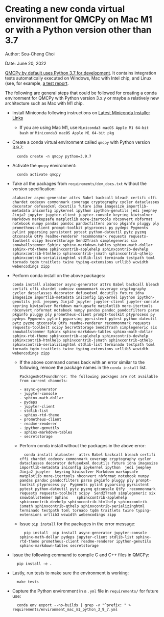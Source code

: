 Creating a new conda virtual environment for QMCPy on Mac M1 or with a Python version other than 3.7
======================================================================================================

Author: Sou-Cheng Choi

Date: June 20, 2022


[QMCPy by default uses Python 3.7 for development](https://github.com/QMCSoftware/QMCSoftware/blob/master/CONTRIBUTING.md). It contains integration tests automatically executed on Windows, Mac with Intel chip, and Linux (see, for example, [a test report](`https://github.com/QMCSoftware/QMCSoftware/actions/runs/2556604393`).

The following are general steps that could be followed for creating a conda environment for QMCPy with Python version 3.x.y or maybe a relatively new architecture such as Mac with M1 chip. 

* Install Miniconda following instructions on [Latest Miniconda Installer Links](https://docs.conda.io/en/latest/miniconda.html)

    * If you are using Mac M1, use `Miniconda3 macOS Apple M1 64-bit bash` or `Miniconda3 macOS Apple M1 64-bit pkg`
  
* Create a conda virtual environment called `qmcpy` with Python version 3.9.7:

  ```
    conda create -n qmcpy python=3.9.7
  ```

* Activate the `qmcpy` environment:
 
  ```
    conda activate qmcpy
  ```
  
* Take all the packages from `requirements/dev_docs.txt` without the version specification:

    ```
    alabaster async-generator attrs Babel backcall bleach certifi cffi chardet codecov commonmark coverage cryptography cycler dataclasses decorator defusedxml docutils future idna imagesize importlib-metadata iniconfig ipykernel ipython ipython-genutils jedi jeepney Jinja2 jupyter jupyter-client jupyter-console keyring kiwisolver Markdown markupsafe matplotlib more-itertools nbconvert nbformat notebook numpy pandas pandoc pandocfilters parso pkginfo pluggy ply prometheus-client prompt-toolkit ptyprocess py pydeps Pygments pylint pyparsing pyrsistent pytest python-dateutil pytz pyzmq qtconsole QtPy readme-renderer recommonmark requests requests-toolbelt scipy SecretStorage Send2Trash simplegeneric six snowballstemmer Sphinx sphinx-markdown-tables sphinx-math-dollar sphinx-rtd-theme sphinxcontrib-applehelp sphinxcontrib-devhelp sphinxcontrib-htmlhelp sphinxcontrib-jsmath sphinxcontrib-qthelp sphinxcontrib-serializinghtml stdlib-list terminado testpath toml tornado tqdm traitlets twine typing-extensions urllib3 wcwidth webencodings zipp 
    ```

* Perform conda install on the above packages:
    
    ```
    conda install alabaster async-generator attrs Babel backcall bleach certifi cffi chardet codecov commonmark coverage cryptography cycler dataclasses decorator defusedxml docutils future idna imagesize importlib-metadata iniconfig ipykernel ipython ipython-genutils jedi jeepney Jinja2 jupyter jupyter-client jupyter-console keyring kiwisolver Markdown markupsafe matplotlib more-itertools nbconvert nbformat notebook numpy pandas pandoc pandocfilters parso pkginfo pluggy ply prometheus-client prompt-toolkit ptyprocess py pydeps Pygments pylint pyparsing pyrsistent pytest python-dateutil pytz pyzmq qtconsole QtPy readme-renderer recommonmark requests requests-toolbelt scipy SecretStorage Send2Trash simplegeneric six snowballstemmer Sphinx sphinx-markdown-tables sphinx-math-dollar sphinx-rtd-theme sphinxcontrib-applehelp sphinxcontrib-devhelp sphinxcontrib-htmlhelp sphinxcontrib-jsmath sphinxcontrib-qthelp sphinxcontrib-serializinghtml stdlib-list terminado testpath toml tornado tqdm traitlets twine typing-extensions urllib3 wcwidth webencodings zipp 
    ```

	* If the above command comes back with an error similar to the following, remove the package names in the `conda install` list.
	
	    ```    
	    PackagesNotFoundError: The following packages are not available from current channels:
	
	  - async-generator
	  - jupyter-console
	  - sphinx-math-dollar
	  - pydeps
	  - jupyter-client
	  - stdlib-list
	  - sphinx-rtd-theme
	  - prometheus-client
	  - readme-renderer
	  - ipython-genutils
	  - sphinx-markdown-tables
	  - secretstorage
	    ```
  
	* Perform conda install without the packages in the above error:

	  ```
	    conda install alabaster  attrs Babel backcall bleach certifi cffi chardet codecov commonmark coverage cryptography cycler dataclasses decorator defusedxml docutils future idna imagesize importlib-metadata iniconfig ipykernel ipython  jedi jeepney Jinja2 jupyter  keyring kiwisolver Markdown markupsafe matplotlib more-itertools nbconvert nbformat notebook numpy pandas pandoc pandocfilters parso pkginfo pluggy ply prompt-toolkit ptyprocess py  Pygments pylint pyparsing pyrsistent pytest python-dateutil pytz pyzmq qtconsole QtPy  recommonmark requests requests-toolbelt scipy  Send2Trash simplegeneric six snowballstemmer Sphinx    sphinxcontrib-applehelp sphinxcontrib-devhelp sphinxcontrib-htmlhelp sphinxcontrib-jsmath sphinxcontrib-qthelp sphinxcontrib-serializinghtml  terminado testpath toml tornado tqdm traitlets twine typing-extensions urllib3 wcwidth webencodings zipp 
	  ```
       
	* Issue `pip install` for the packages in the error message:

	  ```
	    pip install  pip install async-generator jupyter-console sphinx-math-dollar pydeps jupyter-client stdlib-list sphinx-rtd-theme prometheus-client readme-renderer ipython-genutils sphinx-markdown-tables secretstorage
	  ```
  
* Issue the following command to compile C and C++ files in QMCPy:
    
  ```
    pip install -e .
  ```
* Lastly, run tests to make sure the environment is working:

  ```
    make tests
  ```
  
* Capture the Python environment in a `.yml` file in `requirements/` for future use:

  ```
    conda env export --no-builds | grep -v "^prefix: " > requirements/environment_mac_m1_python_3_9_7.yml
  ```